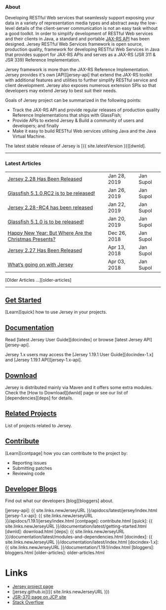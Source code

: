 <h3>About</h3>

Developing RESTful Web services that seamlessly support exposing your data in a
variety of representation media types and abstract away the low-level details
of the client-server communication is not an easy task without a good toolkit.
In order to simplify development of RESTful Web services and their clients in Java,
a standard and portable [JAX-RS API][jax-rs] has been designed.
Jersey RESTful Web Services framework is open source, production quality,
framework for developing RESTful Web Services in Java that provides support for
JAX-RS APIs and serves as a JAX-RS (JSR 311 & JSR 339) Reference Implementation.

Jersey framework is more than the JAX-RS Reference Implementation. Jersey provides
it's own [API][jersey-api] that extend the JAX-RS toolkit with additional features
and utilities to further simplify RESTful service and client development. Jersey
also exposes numerous extension SPIs so that developers may extend Jersey to best
suit their needs.

Goals of Jersey project can be summarized in the following points:

*   Track the JAX-RS API and provide regular releases of production quality
    Reference Implementations that ships with GlassFish;
*   Provide APIs to extend Jersey & Build a community of users and developers;
    and finally
*   Make it easy to build RESTful Web services utilising Java and the
    Java Virtual Machine.

The latest stable release of Jersey is [{{ site.latestVersion }}][dwnld].

---

<h3>Latest Articles</h3>

<table>
<tr> <td> <a class="article" href="{{ site.links.honzablog }}/?p=130" target="_blank">Jersey 2.28 Has Been Released</a>                         </td><td> Jan 28, 2019 </td><td> Jan Supol </td> </tr>
<tr> <td> <a class="article" href="{{ site.links.honzablog }}/?p=131" target="_blank">Glassfish 5.1.0.RC2 is to be released!</a>                </td><td> Jan 26, 2019 </td><td> Jan Supol </td> </tr>
<tr> <td> <a class="article" href="{{ site.links.honzablog }}/?p=126" target="_blank">Jersey 2.28-RC4 has been released</a>                     </td><td> Jan 22, 2019 </td><td> Jan Supol </td> </tr>
<tr> <td> <a class="article" href="{{ site.links.honzablog }}/?p=108" target="_blank">Glassfish 5.1.0 is to be released!</a>                    </td><td> Jan 20, 2019 </td><td> Jan Supol </td> </tr>
<tr> <td> <a class="article" href="{{ site.links.honzablog }}/?p=104" target="_blank">Happy New Year: But Where Are the Christmas Presents?</a> </td><td> Dec 26, 2018 </td><td> Jan Supol </td> </tr>
<tr> <td> <a class="article" href="{{ site.links.honzablog }}/?p=28" target="_blank">Jersey 2.27 Has Been Released</a>                          </td><td> Apr 13, 2018 </td><td> Jan Supol </td> </tr>
<tr> <td> <a class="article" href="{{ site.links.honzablog }}/?p=13" target="_blank">What’s going on with Jersey</a>                            </td><td> Apr 03, 2018 </td><td> Jan Supol </td> </tr>
</table>


[Older Articles &hellip;][older-articles]

---

<h2><a class="headerlink" href="{{ site.links.newJerseyURL }}/documentation/latest/getting-started.html">
    <var class="icon-compass"></var> Get Started
</a></h2>

[Learn][quick] how to use Jersey in your projects.


<h2><a class="headerlink" href="{{ site.links.newJerseyURL }}/documentation/latest/index.html">
    <var class="icon-book"></var> Documentation
</a></h2>

Read  [latest Jersey User Guide][docindex] or browse [latest Jersey API][jersey-api].

Jersey 1.x users may access the [Jersey 1.19.1 User Guide][docindex-1.x] and [Jersey 1.19.1 API][jersey-1.x-api].


<h2><a class="headerlink" href="download.html">
    <var class="icon-cloud-download"></var> Download
</a></h2>

Jersey is distributed mainly via Maven and it offers some extra modules.
Check the [How to Download][dwnld] page or see our list of [dependencies][deps] for details.


<h2><a class="headerlink" href="related.html">
    <var class="icon-tags"></var> Related Projects
</a></h2>

List of projects related to Jersey.


<h2><a class="headerlink" href="contribute.html">
    <var class="icon-group"></var> Contribute
</a></h2>

[Learn][contpage] how you can contribute to the project by:
<ul class="icons-ul">
    <li><var class="icon-li icon-bug"></var> Reporting issues</li>
    <li><var class="icon-li icon-code-fork"></var> Submitting patches</li>
    <li><var class="icon-li icon-eye-open"></var> Reviewing code</li>
</ul>


<h2><a class="headerlink" href="bloggers.html">
    <var class="icon-rss"></var> Developer Blogs
</a></h2>

Find out what our developers [blog][bloggers] about.

[jax-rs]: http://jax-rs-spec.java.net/
[jersey-api]: {{ site.links.newJerseyURL }}/apidocs/latest/jersey/index.html
[jersey-1.x-api]: {{ site.links.newJerseyURL }}/apidocs/1.19.1/jersey/index.html
[contpage]: contribute.html
[quick]: {{ site.links.newJerseyURL }}/documentation/latest/getting-started.html
[dwnld]: download.html
[deps]: {{ site.links.newJerseyURL }}/documentation/latest/modules-and-dependencies.html
[docindex]: {{ site.links.newJerseyURL }}/documentation/latest/index.html
[docindex-1.x]: {{ site.links.newJerseyURL }}/documentation/1.19.1/index.html
[bloggers]: bloggers.html
[older-articles]: older-articles.html

# <a name="Links"></a>Links

- [Jersey project page](https://projects.eclipse.org/projects/ee4j.jersey)
- [jersey.github.io]({{ site.links.newJerseyURL }})
- [JSR-370 page on JCP site](https://jcp.org/en/jsr/detail?id=370)
- [Stack Overflow](https://stackoverflow.com/questions/tagged/jersey)
